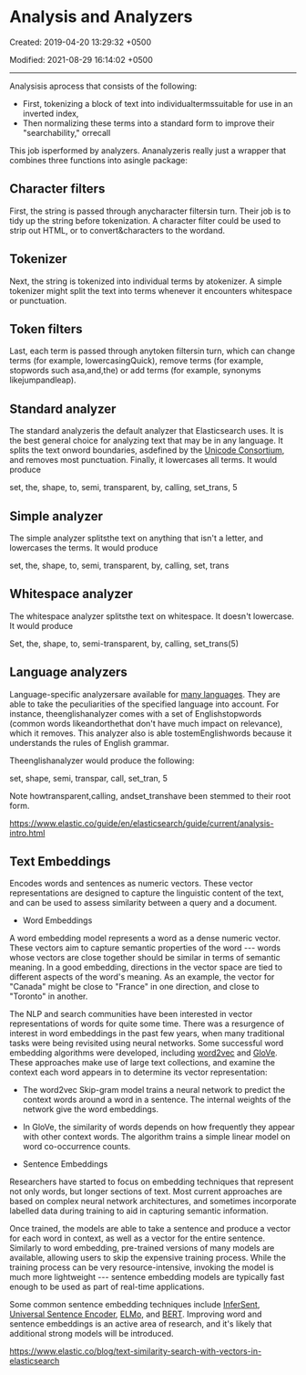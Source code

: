 # Analysis and Analyzers

Created: 2019-04-20 13:29:32 +0500

Modified: 2021-08-29 16:14:02 +0500

---

Analysisis aprocess that consists of the following:

- First, tokenizing a block of text into individualtermssuitable for use in an inverted index,
- Then normalizing these terms into a standard form to improve their "searchability," orrecall

This job isperformed by analyzers. Ananalyzeris really just a wrapper that combines three functions into asingle package:

## Character filters

First, the string is passed through anycharacter filtersin turn. Their job is to tidy up the string before tokenization. A character filter could be used to strip out HTML, or to convert&characters to the wordand.

## Tokenizer

Next, the string is tokenized into individual terms by atokenizer. A simple tokenizer might split the text into terms whenever it encounters whitespace or punctuation.

## Token filters

Last, each term is passed through anytoken filtersin turn, which can change terms (for example, lowercasingQuick), remove terms (for example, stopwords such asa,and,the) or add terms (for example, synonyms likejumpandleap).

## Standard analyzer

The standard analyzeris the default analyzer that Elasticsearch uses. It is the best general choice for analyzing text that may be in any language. It splits the text onword boundaries, asdefined by the [Unicode Consortium](http://www.unicode.org/reports/tr29/), and removes most punctuation. Finally, it lowercases all terms. It would produce

set, the, shape, to, semi, transparent, by, calling, set_trans, 5

## Simple analyzer

The simple analyzer splitsthe text on anything that isn't a letter, and lowercases the terms. It would produce

set, the, shape, to, semi, transparent, by, calling, set, trans

## Whitespace analyzer

The whitespace analyzer splitsthe text on whitespace. It doesn't lowercase. It would produce

Set, the, shape, to, semi-transparent, by, calling, set_trans(5)

## Language analyzers

Language-specific analyzersare available for [many languages](https://www.elastic.co/guide/en/elasticsearch/reference/2.4/analysis-lang-analyzer.html). They are able to take the peculiarities of the specified language into account. For instance, theenglishanalyzer comes with a set of Englishstopwords (common words likeandorthethat don't have much impact on relevance), which it removes. This analyzer also is able tostemEnglishwords because it understands the rules of English grammar.

Theenglishanalyzer would produce the following:

set, shape, semi, transpar, call, set_tran, 5

Note howtransparent,calling, andset_transhave been stemmed to their root form.

<https://www.elastic.co/guide/en/elasticsearch/guide/current/analysis-intro.html>

## Text Embeddings

Encodes words and sentences as numeric vectors. These vector representations are designed to capture the linguistic content of the text, and can be used to assess similarity between a query and a document.

- Word Embeddings

A word embedding model represents a word as a dense numeric vector. These vectors aim to capture semantic properties of the word --- words whose vectors are close together should be similar in terms of semantic meaning. In a good embedding, directions in the vector space are tied to different aspects of the word's meaning. As an example, the vector for "Canada" might be close to "France" in one direction, and close to "Toronto" in another.

The NLP and search communities have been interested in vector representations of words for quite some time. There was a resurgence of interest in word embeddings in the past few years, when many traditional tasks were being revisited using neural networks. Some successful word embedding algorithms were developed, including [word2vec](https://papers.nips.cc/paper/5021-distributed-representations-of-words-and-phrases-and-their-compositionality.pdf) and [GloVe](https://nlp.stanford.edu/pubs/glove.pdf). These approaches make use of large text collections, and examine the context each word appears in to determine its vector representation:

- The word2vec Skip-gram model trains a neural network to predict the context words around a word in a sentence. The internal weights of the network give the word embeddings.
- In GloVe, the similarity of words depends on how frequently they appear with other context words. The algorithm trains a simple linear model on word co-occurrence counts.

- Sentence Embeddings

Researchers have started to focus on embedding techniques that represent not only words, but longer sections of text. Most current approaches are based on complex neural network architectures, and sometimes incorporate labelled data during training to aid in capturing semantic information.

Once trained, the models are able to take a sentence and produce a vector for each word in context, as well as a vector for the entire sentence. Similarly to word embedding, pre-trained versions of many models are available, allowing users to skip the expensive training process. While the training process can be very resource-intensive, invoking the model is much more lightweight --- sentence embedding models are typically fast enough to be used as part of real-time applications.

Some common sentence embedding techniques include [InferSent](https://arxiv.org/abs/1705.02364), [Universal Sentence Encoder](https://arxiv.org/abs/1803.11175), [ELMo](https://arxiv.org/abs/1802.05365), and [BERT](https://arxiv.org/abs/1810.04805). Improving word and sentence embeddings is an active area of research, and it's likely that additional strong models will be introduced.

<https://www.elastic.co/blog/text-similarity-search-with-vectors-in-elasticsearch>
